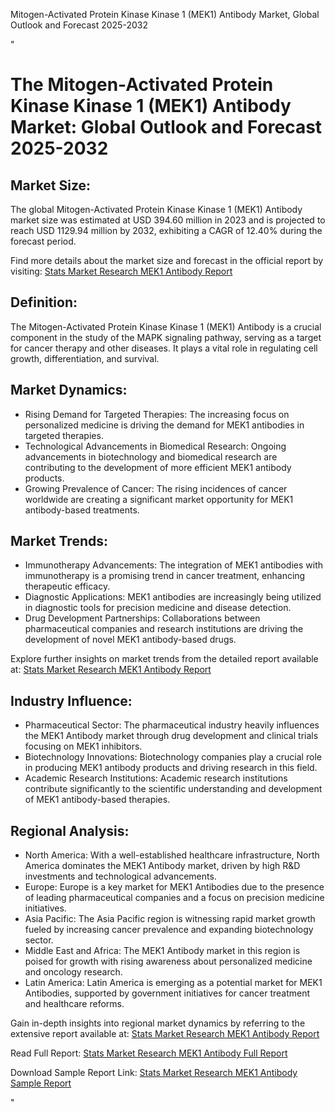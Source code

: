 Mitogen-Activated Protein Kinase Kinase 1 (MEK1) Antibody Market, Global Outlook and Forecast 2025-2032

"<h1>The Mitogen-Activated Protein Kinase Kinase 1 (MEK1) Antibody Market: Global Outlook and Forecast 2025-2032</h1>

<h2>Market Size:</h2>
<p>The global Mitogen-Activated Protein Kinase Kinase 1 (MEK1) Antibody market size was estimated at USD 394.60 million in 2023 and is projected to reach USD 1129.94 million by 2032, exhibiting a CAGR of 12.40% during the forecast period.</p>
<p>Find more details about the market size and forecast in the official report by visiting: <a href='https://www.statsmarketresearch.com/global-mitogenactivated-protein-kinase-kinase-antibody-forecast-2025-2032-617-8029309'>Stats Market Research MEK1 Antibody Report</a></p>

<h2>Definition:</h2>
<p>The Mitogen-Activated Protein Kinase Kinase 1 (MEK1) Antibody is a crucial component in the study of the MAPK signaling pathway, serving as a target for cancer therapy and other diseases. It plays a vital role in regulating cell growth, differentiation, and survival.</p>

<h2>Market Dynamics:</h2>
<ul>
<li>Rising Demand for Targeted Therapies: The increasing focus on personalized medicine is driving the demand for MEK1 antibodies in targeted therapies.</li>
<li>Technological Advancements in Biomedical Research: Ongoing advancements in biotechnology and biomedical research are contributing to the development of more efficient MEK1 antibody products.</li>
<li>Growing Prevalence of Cancer: The rising incidences of cancer worldwide are creating a significant market opportunity for MEK1 antibody-based treatments.</li>
</ul>

<h2>Market Trends:</h2>
<ul>
<li>Immunotherapy Advancements: The integration of MEK1 antibodies with immunotherapy is a promising trend in cancer treatment, enhancing therapeutic efficacy.</li>
<li>Diagnostic Applications: MEK1 antibodies are increasingly being utilized in diagnostic tools for precision medicine and disease detection.</li>
<li>Drug Development Partnerships: Collaborations between pharmaceutical companies and research institutions are driving the development of novel MEK1 antibody-based drugs.</li>
</ul>
<p>Explore further insights on market trends from the detailed report available at: <a href='https://www.statsmarketresearch.com/global-mitogenactivated-protein-kinase-kinase-antibody-forecast-2025-2032-617-8029309'>Stats Market Research MEK1 Antibody Report</a></p>

<h2>Industry Influence:</h2>
<ul>
<li>Pharmaceutical Sector: The pharmaceutical industry heavily influences the MEK1 Antibody market through drug development and clinical trials focusing on MEK1 inhibitors.</li>
<li>Biotechnology Innovations: Biotechnology companies play a crucial role in producing MEK1 antibody products and driving research in this field.</li>
<li>Academic Research Institutions: Academic research institutions contribute significantly to the scientific understanding and development of MEK1 antibody-based therapies.</li>
</ul>

<h2>Regional Analysis:</h2>
<ul>
<li>North America: With a well-established healthcare infrastructure, North America dominates the MEK1 Antibody market, driven by high R&D investments and technological advancements.</li>
<li>Europe: Europe is a key market for MEK1 Antibodies due to the presence of leading pharmaceutical companies and a focus on precision medicine initiatives.</li>
<li>Asia Pacific: The Asia Pacific region is witnessing rapid market growth fueled by increasing cancer prevalence and expanding biotechnology sector.</li>
<li>Middle East and Africa: The MEK1 Antibody market in this region is poised for growth with rising awareness about personalized medicine and oncology research.</li>
<li>Latin America: Latin America is emerging as a potential market for MEK1 Antibodies, supported by government initiatives for cancer treatment and healthcare reforms.</li>
</ul>
<p>Gain in-depth insights into regional market dynamics by referring to the extensive report available at: <a href='https://www.statsmarketresearch.com/global-mitogenactivated-protein-kinase-kinase-antibody-forecast-2025-2032-617-8029309'>Stats Market Research MEK1 Antibody Report</a></p>

<p>Read Full Report: <a href='https://www.statsmarketresearch.com/global-mitogenactivated-protein-kinase-kinase-antibody-forecast-2025-2032-617-8029309'>Stats Market Research MEK1 Antibody Full Report</a></p>
<p>Download Sample Report Link: <a href='https://www.statsmarketresearch.com/download-free-sample/8029309/global-mitogenactivated-protein-kinase-kinase-antibody-forecast-2025-2032-617'>Stats Market Research MEK1 Antibody Sample Report</a></p>"
